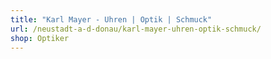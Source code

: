 ```yaml
---
title: "Karl Mayer - Uhren | Optik | Schmuck"
url: /neustadt-a-d-donau/karl-mayer-uhren-optik-schmuck/
shop: Optiker
---
```

